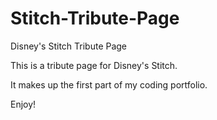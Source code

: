 # Stitch-Tribute-Page
Disney's Stitch Tribute Page

This is a tribute page for Disney's Stitch.

It makes up the first part of my coding portfolio.

Enjoy!
